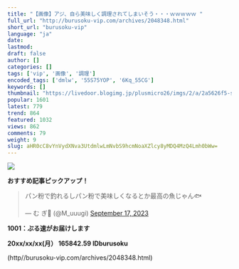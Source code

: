 ```yaml
---
title: "【画像】アジ、自ら美味しく調理されてしまいそう・・・ｗｗｗｗｗ "
full_url: "http://burusoku-vip.com/archives/2048348.html"
short_url: "burusoku-vip"
language: "ja"
date: 
lastmod: 
draft: false
author: []
categories: []
tags: ['vip', '画像', '調理']
encoded_tags: ['dmlw', '55S75YOP', '6Kq_55CG']
keywords: []
thumbnail: "https://livedoor.blogimg.jp/plusmicro26/imgs/2/a/2a5626f5-s.png"
popular: 1601
latest: 779
trend: 864
featured: 1032
views: 862
comments: 79
weight: 9
slug: aHR0cC8vYnVydXNva3UtdmlwLmNvbS9hcmNoaXZlcy8yMDQ4MzQ4Lmh0bWw=
---
```


![](https://livedoor.blogimg.jp/plusmicro26/imgs/2/a/2a5626f5-s.png)

<div><p><b>おすすめ記事ピックアップ！</b></p> <p class='g-ad1'> </p> <p class='g-ad2'> </p> <p></p> <blockquote class='twitter-tweet'><p lang='ja' dir='ltr'>パン粉で釣れるしパン粉で美味しくなるとか最高の魚じゃん🐟</p>— む ぎ🌾 (@M_uuugi) <a href='https//twitter.com/M_uuugi/status/1703290381599912282?ref_src=twsrc%5Etfw'>September 17, 2023</a></blockquote> <p id='csw_block'></p> <p id='divSP1'> </p> <p><b>1001：ぶる速がお届けします <p> 20xx/xx/xx(月） 165842.59 IDburusoku</p></b></p> <p class='g-ad1'> </p> <p class='g-ad2'> </p> <p id='divSP'> </p> </div>

(http//burusoku-vip.com/archives/2048348.html)
